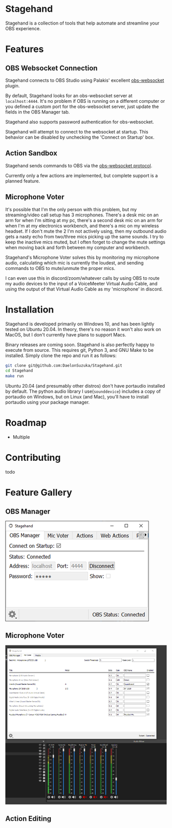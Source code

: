 # Stagehand

Stagehand is a collection of tools that help automate and streamline your OBS experience.

# Features

## OBS Websocket Connection

Stagehand connects to OBS Studio using Palakis' excellent [obs-websocket](https://github.com/Palakis/obs-websocket) plugin.

By default, Stagehand looks for an obs-websocket server at `localhost:4444`. It's no problem if OBS is running on a different computer or you defined a custom port for the obs-websocket server, just update the fields in the OBS Manager tab.

Stagehand also supports password authentication for obs-websocket.

Stagehand will attempt to connect to the websocket at startup. This behavior can be disabled by unchecking the 'Connect on Startup' box. 

## Action Sandbox

Stagehand sends commands to OBS via the [obs-websocket protocol](https://github.com/Palakis/obs-websocket/blob/4.x-current/docs/generated/protocol.md). 

Currently only a few actions are implemented, but complete support is a planned feature.

## Microphone Voter

It's possible that I'm the only person with this problem, but my streaming/video call setup has 3 microphones. There's a desk mic on an arm for when I'm sitting at my pc, there's a second desk mic on an arm for when I'm at my electronics workbench, and there's a mic on my wireless headset. If I don't mute the 2 I'm not actively using, then my outbound audio gets a nasty echo from two/three mics picking up the same sounds. I try to keep the inactive mics muted, but I often forget to change the mute settings when moving back and forth between my computer and workbench.

Stagehand's Microphone Voter solves this by monitoring my microphone audio, calculating which mic is currently the loudest, and sending commands to OBS to mute/unmute the proper mics. 

I can even use this in discord/zoom/whatever calls by using OBS to route my audio devices to the input of a VoiceMeeter Virtual Audio Cable, and using the output of that Virtual Audio Cable as my 'microphone' in discord.

# Installation

Stagehand is developed primarily on Windows 10, and has been lightly tested on Ubuntu 20.04. In theory, there's no reason it won't also work on MacOS, but I don't currently have plans to support Macs. 

Binary releases are coming soon. Stagehand is also perfectly happy to execute from source. This requires git, Python 3, and GNU Make to be installed. Simply clone the repo and run it as follows:

```bash
git clone git@github.com:DaelonSuzuka/Stagehand.git
cd Stagehand
make run
```

Ubuntu 20.04 (and presumably other distros) don't have portaudio installed by default. The python audio library I use(`sounddevice`) includes a copy of portaudio on Windows, but on Linux (and Mac), you'll have to install portaudio using your package manager.

# Roadmap

- Multiple 

# Contributing

todo


# Feature Gallery

## OBS Manager
![OBS Websocket Controls](images/obs_manager.png)

## Microphone Voter

![voter in action](images/voter_in_action.gif)


## Action Editing